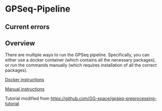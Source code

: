 # GPSeq-Pipeline

## Current errors

## Overview

There are multiple ways to run the GPSeq pipeline. Specifically, you can either use a docker container (which contains all the necessary packages), or run the commands manually (which requires installation of all the correct packages). 

[Docker instructions](./GPSeq_processing-docker/)

[Manual instructions](./GPSeq_processing-manual) 

Tutorial modified from https://github.com/GG-space/gpseq-preprocessing-tutorial
